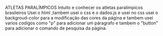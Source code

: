 
ATLETAS PARALÍMPICOS
Intuito e conhecer os atletas paralímpicos brasileiros
Usei o html ,tambem usei o css e o dados.js 
e usei no css usei o backgroud-color 
para a modificação das cores da página 
e tambem usei varios codigos como "p" para adicionar um páragrafo 
e  tambem o "button" para adicionar o comando de pesquisa da página.
